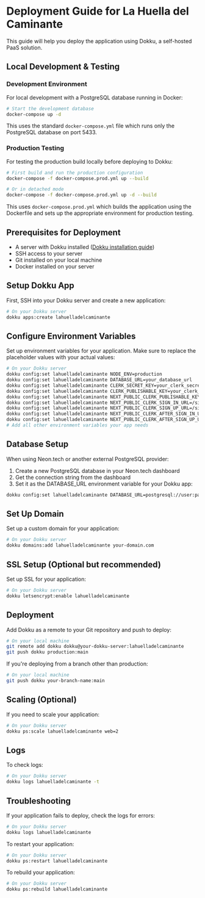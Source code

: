 # Deployment Guide for La Huella del Caminante

This guide will help you deploy the application using Dokku, a self-hosted PaaS solution.

## Local Development & Testing

### Development Environment

For local development with a PostgreSQL database running in Docker:

```bash
# Start the development database
docker-compose up -d
```

This uses the standard `docker-compose.yml` file which runs only the PostgreSQL database on port 5433.

### Production Testing

For testing the production build locally before deploying to Dokku:

```bash
# First build and run the production configuration
docker-compose -f docker-compose.prod.yml up --build

# Or in detached mode
docker-compose -f docker-compose.prod.yml up -d --build
```

This uses `docker-compose.prod.yml` which builds the application using the Dockerfile and sets up the appropriate environment for production testing.

## Prerequisites for Deployment

- A server with Dokku installed ([Dokku installation guide](https://dokku.com/docs/getting-started/installation/))
- SSH access to your server
- Git installed on your local machine
- Docker installed on your server

## Setup Dokku App

First, SSH into your Dokku server and create a new application:

```bash
# On your Dokku server
dokku apps:create lahuelladelcaminante
```

## Configure Environment Variables

Set up environment variables for your application. Make sure to replace the placeholder values with your actual values:

```bash
# On your Dokku server
dokku config:set lahuelladelcaminante NODE_ENV=production
dokku config:set lahuelladelcaminante DATABASE_URL=your_database_url
dokku config:set lahuelladelcaminante CLERK_SECRET_KEY=your_clerk_secret_key
dokku config:set lahuelladelcaminante CLERK_PUBLISHABLE_KEY=your_clerk_publishable_key
dokku config:set lahuelladelcaminante NEXT_PUBLIC_CLERK_PUBLISHABLE_KEY=your_clerk_publishable_key
dokku config:set lahuelladelcaminante NEXT_PUBLIC_CLERK_SIGN_IN_URL=/sign-in
dokku config:set lahuelladelcaminante NEXT_PUBLIC_CLERK_SIGN_UP_URL=/sign-up
dokku config:set lahuelladelcaminante NEXT_PUBLIC_CLERK_AFTER_SIGN_IN_URL=/
dokku config:set lahuelladelcaminante NEXT_PUBLIC_CLERK_AFTER_SIGN_UP_URL=/
# Add all other environment variables your app needs
```

## Database Setup

When using Neon.tech or another external PostgreSQL provider:

1. Create a new PostgreSQL database in your Neon.tech dashboard
2. Get the connection string from the dashboard
3. Set it as the DATABASE_URL environment variable for your Dokku app:

```bash
dokku config:set lahuelladelcaminante DATABASE_URL=postgresql://user:password@hostname:port/database
```

## Set Up Domain

Set up a custom domain for your application:

```bash
# On your Dokku server
dokku domains:add lahuelladelcaminante your-domain.com
```

## SSL Setup (Optional but recommended)

Set up SSL for your application:

```bash
# On your Dokku server
dokku letsencrypt:enable lahuelladelcaminante
```

## Deployment

Add Dokku as a remote to your Git repository and push to deploy:

```bash
# On your local machine
git remote add dokku dokku@your-dokku-server:lahuelladelcaminante
git push dokku production:main
```

If you're deploying from a branch other than production:

```bash
# On your local machine
git push dokku your-branch-name:main
```

## Scaling (Optional)

If you need to scale your application:

```bash
# On your Dokku server
dokku ps:scale lahuelladelcaminante web=2
```

## Logs

To check logs:

```bash
# On your Dokku server
dokku logs lahuelladelcaminante -t
```

## Troubleshooting

If your application fails to deploy, check the logs for errors:

```bash
# On your Dokku server
dokku logs lahuelladelcaminante
```

To restart your application:

```bash
# On your Dokku server
dokku ps:restart lahuelladelcaminante
```

To rebuild your application:

```bash
# On your Dokku server
dokku ps:rebuild lahuelladelcaminante
```
